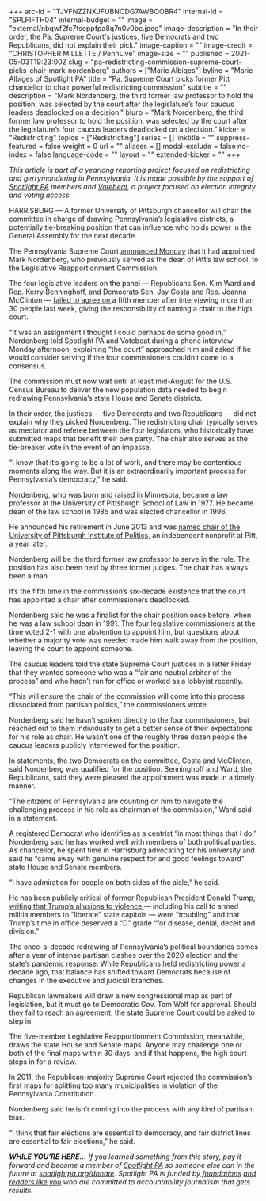 +++
arc-id = "TJVFNZZNXJFUBNODG7AWBOOBR4"
internal-id = "SPLFIFTH04"
internal-budget = ""
image = "external/nbqwf2fc7tseppfpa8q7n0v0bc.jpeg"
image-description = "In their order, the Pa. Supreme Court's justices, five Democrats and two Republicans, did not explain their pick."
image-caption = ""
image-credit = "CHRISTOPHER MILLETTE / PennLive"
image-size = ""
published = 2021-05-03T19:23:00Z
slug = "pa-redistricting-commission-supreme-court-picks-chair-mark-nordenberg"
authors = ["Marie Albiges"]
byline = "Marie Albiges of Spotlight PA"
title = "Pa. Supreme Court picks former Pitt chancellor to chair powerful redistricting commission"
subtitle = ""
description = "Mark Nordenberg, the third former law professor to hold the position, was selected by the court after the legislature’s four caucus leaders deadlocked on a decision."
blurb = "Mark Nordenberg, the third former law professor to hold the position, was selected by the court after the legislature’s four caucus leaders deadlocked on a decision."
kicker = "Redistricting"
topics = ["Redistricting"]
series = []
linktitle = ""
suppress-featured = false
weight = 0
url = ""
aliases = []
modal-exclude = false
no-index = false
language-code = ""
layout = ""
extended-kicker = ""
+++

<i>This article is part of a yearlong reporting project focused on redistricting and gerrymandering in Pennsylvania. It is made possible by the support of </i><a href="https://www.spotlightpa.org/"><i>Spotlight PA</i></a><i> members and </i><a href="https://votebeat.org/"><i>Votebeat</i></a><i>, a project focused on election integrity and voting access.</i>

HARRISBURG — A former University of Pittsburgh chancellor will chair the committee in charge of drawing Pennsylvania’s legislative districts, a potentially tie-breaking position that can influence who holds power in the General Assembly for the next decade.

The Pennsylvania Supreme Court <a href="https://web.archive.org/web/20210527021244/http://www.pacourts.us/assets/opinions/Supreme/out/Order%20Entered%20-%20104765239134335172.pdf?cb=1">announced Monday</a> that it had appointed Mark Nordenberg, who previously served as the dean of Pitt’s law school, to the Legislative Reapportionment Commission.

The four legislative leaders on the panel — Republicans Sen. Kim Ward and Rep. Kerry Benninghoff, and Democrats Sen. Jay Costa and Rep. Joanna McClinton — <a href="https://www.spotlightpa.org/news/2021/04/pa-supreme-court-redistricting-chair-democrats-republicans-agreement/">failed to agree on </a>a fifth member after interviewing more than 30 people last week, giving the responsibility of naming a chair to the high court.

<script src="https://www.spotlightpa.org/embed.js" async></script><div data-spl-embed-version="1" data-spl-src="https://www.spotlightpa.org/embeds/newsletter/"></div>

“It was an assignment I thought I could perhaps do some good in,” Nordenberg told Spotlight PA and Votebeat during a phone interview Monday afternoon, explaining “the court” approached him and asked if he would consider serving if the four commissioners couldn’t come to a consensus.

The commission must now wait until at least mid-August for the U.S. Census Bureau to deliver the new population data needed to begin redrawing Pennsylvania’s state House and Senate districts.

In their order, the justices — five Democrats and two Republicans — did not explain why they picked Nordenberg. The redistricting chair typically serves as mediator and referee between the four legislators, who historically have submitted maps that benefit their own party. The chair also serves as the tie-breaker vote in the event of an impasse.

“I know that it’s going to be a lot of work, and there may be contentious moments along the way. But it is an extraordinarily important process for Pennsylvania’s democracy,” he said.

Nordenberg, who was born and raised in Minnesota, became a law professor at the University of Pittsburgh School of Law in 1977. He became dean of the law school in 1985 and was elected chancellor in 1996.

He announced his retirement in June 2013 and was <a href="https://archive.triblive.com/news/nordenberg-to-chair-pitts-institute-of-politics/">named chair of the University of Pittsburgh Institute of Politics</a>, an independent nonprofit at Pitt, a year later.

Nordenberg will be the third former law professor to serve in the role. The position has also been held by three former judges. The chair has always been a man.

It’s the fifth time in the commission’s six-decade existence that the court has appointed a chair after commissioners deadlocked.

Nordenberg said he was a finalist for the chair position once before, when he was a law school dean in 1991. The four legislative commissioners at the time voted 2-1 with one abstention to appoint him, but questions about whether a majority vote was needed made him walk away from the position, leaving the court to appoint someone.

The caucus leaders told the state Supreme Court justices in a letter Friday that they wanted someone who was a “fair and neutral arbiter of the process” and who hadn’t run for office or worked as a lobbyist recently.

“This will ensure the chair of the commission will come into this process dissociated from partisan politics,” the commissioners wrote.

Nordenberg said he hasn’t spoken directly to the four commissioners, but reached out to them individually to get a better sense of their expectations for his role as chair. He wasn’t one of the roughly three dozen people the caucus leaders publicly interviewed for the position.

In statements, the two Democrats on the committee, Costa and McClinton, said Nordenberg was qualified for the position. Benninghoff and Ward, the Republicans, said they were pleased the appointment was made in a timely manner.

“The citizens of Pennsylvania are counting on him to navigate the challenging process in his role as chairman of the commission,” Ward said in a statement.

A registered Democrat who identifies as a centrist “in most things that I do,” Nordenberg said he has worked well with members of both political parties. As chancellor, he spent time in Harrisburg advocating for his university and said he “came away with genuine respect for and good feelings toward” state House and Senate members.

“I have admiration for people on both sides of the aisle,” he said.

He has been publicly critical of former Republican President Donald Trump, <a href="https://www.post-gazette.com/opinion/Op-Ed/2020/10/31/Mark-Nordenberg-Grading-the-president-s-performance/stories/202010310011">writing that Trump’s allusions to violence </a>— including his call to armed militia members to “liberate” state capitols — were “troubling” and that Trump’s time in office deserved a “D” grade “for disease, denial, deceit and division.”

The once-a-decade redrawing of Pennsylvania’s political boundaries comes after a year of intense partisan clashes over the 2020 election and the state’s pandemic response. While Republicans held redistricting power a decade ago, that balance has shifted toward Democrats because of changes in the executive and judicial branches.

<script src="https://www.spotlightpa.org/embed.js" async></script><div data-spl-embed-version="1" data-spl-src="https://www.spotlightpa.org/embeds/donate/?teaser_text=If%20you%20learned%20something%2C%20pay%20it%20forward%20and%20become%20a%20member%20of%20Spotlight%20PA%20so%20someone%20else%20can%20in%20the%20future.%20%3Cb%3EFor%20a%20limited%20time%20only%2C%20all%20contributions%20will%20be%20matched%20dollar-for-dollar%20up%20to%20%2415%2C000.%3C%2Fb%3E"></div>

Republican lawmakers will draw a new congressional map as part of legislation, but it must go to Democratic Gov. Tom Wolf for approval. Should they fail to reach an agreement, the state Supreme Court could be asked to step in.

The five-member Legislative Reapportionment Commission, meanwhile, draws the state House and Senate maps. Anyone may challenge one or both of the final maps within 30 days, and if that happens, the high court steps in for a review.

In 2011, the Republican-majority Supreme Court rejected the commission’s first maps for splitting too many municipalities in violation of the Pennsylvania Constitution.

Nordenberg said he isn’t coming into the process with any kind of partisan bias.

“I think that fair elections are essential to democracy, and fair district lines are essential to fair elections,” he said.

<i><b>WHILE YOU’RE HERE...</b></i><i> If you learned something from this story, pay it forward and become a member of </i><a href="https://www.spotlightpa.org/"><i>Spotlight PA</i></a><i> so someone else can in the future at </i><a href="http://spotlightpa.org/donate"><i>spotlightpa.org/donate</i></a><i>. Spotlight PA is funded by</i><a href="https://www.spotlightpa.org/support"><i> foundations</i></a><i> </i><a href="https://www.spotlightpa.org/support"><i>and readers like you</i></a><i> who are committed to accountability journalism that gets results.</i>
